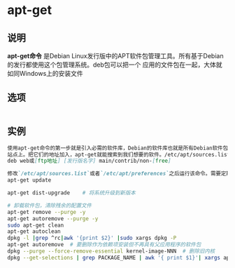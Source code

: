 # **apt-get**

## 说明

**apt-get命令** 是Debian Linux发行版中的APT软件包管理工具。所有基于Debian的发行都使用这个包管理系统。deb包可以把一个
应用的文件包在一起，大体就如同Windows上的安装文件

## 选项

```markdown

```

## 实例

```markdown
使用apt-get命令的第一步就是引入必需的软件库，Debian的软件库也就是所有Debian软件包的集合，它们存在互联网上的一些公共
站点上。把它们的地址加入，apt-get就能搜索到我们想要的软件。/etc/apt/sources.list是存放这些地址列表的配置文件，其格式如下：
deb web或[ftp地址] [发行版名字] main/contrib/non-[free]

修改`/etc/apt/sources.list`或者`/etc/apt/preferences`之后运行该命令。需要定期运行这一命令以确保您的软件包列表是最新的：
apt-get update
```


```bash
apt-get dist-upgrade    # 将系统升级到新版本

# 卸载软件包，清除残余的配置文件
apt-get remove --purge -y
apt-get autoremove --purge -y
sudo apt-get clean
apt-get autoclean
dpkg -l |grep ^rc|awk '{print $2}' |sudo xargs dpkg -P
apt-get autoremove  # 要删除作为依赖项安装但不再具有父应用程序的软件包
dpkg --purge --force-remove-essential kernel-image-NNN  # 删除旧内核
dpkg --get-selections | grep PACKAGE_NAME | awk '{ print $1}'| xargs apt-get -y --purge autoremove  # 删除专用软件包

```
